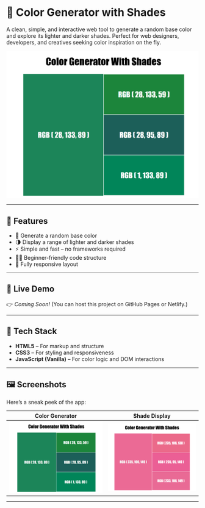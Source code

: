 # 🎨 Color Generator with Shades

A clean, simple, and interactive web tool to generate a random base color and explore its lighter and darker shades. Perfect for web designers, developers, and creatives seeking color inspiration on the fly.

![Screenshot](1.png)

---

## 🌈 Features

- 🎲 Generate a random base color
- 🌗 Display a range of lighter and darker shades
- ⚡ Simple and fast – no frameworks required
- 🧑‍💻 Beginner-friendly code structure
- 📱 Fully responsive layout

---

## 🚀 Live Demo

👉 *Coming Soon!* (You can host this project on GitHub Pages or Netlify.)

---

## 🧰 Tech Stack

- **HTML5** – For markup and structure
- **CSS3** – For styling and responsiveness
- **JavaScript (Vanilla)** – For color logic and DOM interactions

---

## 🖼️ Screenshots

Here’s a sneak peek of the app:

| Color Generator | Shade Display |
|-----------------|----------------|
| ![Color](1.png) | ![Shades](2.png) |

---

